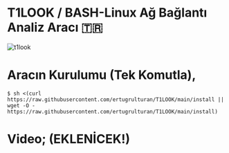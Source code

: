 # T1LOOK / BASH-Linux Ağ Bağlantı Analiz Aracı 🇹🇷

![t1look](https://1.bp.blogspot.com/-AJI4Eu16ii0/X8-y2qRyTpI/AAAAAAAABPw/eWrJtZ0bBXc24GxkFFVES7aS1qxo8qvUwCLcBGAsYHQ/s924/Ekran%2Bg%25C3%25B6r%25C3%25BCnt%25C3%25BCs%25C3%25BC_2020-12-08_20-06-35.png)

# Aracın Kurulumu (Tek Komutla),
`$ sh <(curl https://raw.githubusercontent.com/ertugrulturan/T1LOOK/main/install || wget -O - https://raw.githubusercontent.com/ertugrulturan/T1LOOK/main/install)`

# Video; (EKLENİCEK!)
